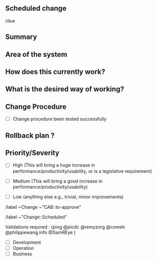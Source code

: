 ## Scheduled change
<!-- Scheduled change, to be approved by the CAB before applying, and performed on the indicated due date. -->
<!-- A scheduled change is usually set on external dependencies. -->

<!-- Set Due Date : /due <in 2 days | this Friday | December 31st> -->
/due 

<!-- /confidential -->
<!-- If confidential, explain why -->

## Summary
<!-- Outline the issue being faced, and why this required a change !-->

## Area of the system
<!-- This might only be one part, but may involve multiple sections !-->

## How does this currently work?
<!-- The current process, and any associated business rules !-->

## What is the desired way of working?
<!-- After the change, what should the process be, and what should the business rules be !-->

<!-- When relevant, include how to test the success of change application -->

## Change Procedure
- [ ] Change procedure been tested successfully

<!-- Include step by step description -->

## Rollback plan ?
<!-- Describe how to rollback the change in case the expected change is not working -->

## Priority/Severity
<!-- Delete as appropriate. The priority and severity assigned may be different to this !-->
- [ ] High (This will bring a huge increase in performance/productivity/usability, or is a legislative requirement)
- [ ] Medium (This will bring a good increase in performance/productivity/usability)
- [ ] Low (anything else e.g., trivial, minor improvements)



<!-- METADATA for project management, please leave the following lines and edit as needed -->
<!-- Scheduled change, to be approved by the CAB before due date. -->
<!-- labels for gitlab CAB Change issues management -->
/label ~Change ~"CAB::to-approve"
<!-- identify the kind of change -->
/label ~"Change::Scheduled"

<!-- Validators : please fill with your gitlab user @handle -->
Validations required : (ping  @picdc @remyzorg @comeh @philippewang.info @SamREye )
- [ ] Development
- [ ] Operation
- [ ] Business

<!-- METADATA - end -->
